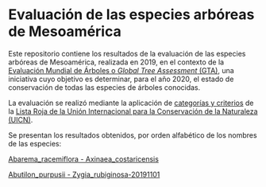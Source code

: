 # Evaluación de las especies arbóreas de Mesoamérica

Este repositorio contiene los resultados de la evaluación de las especies arbóreas de Mesoamérica, realizada en 2019, en el contexto de la [Evaluación Mundial de Árboles o _Global Tree Assessment_ (GTA)](https://globaltreeassessment.org/), una iniciativa cuyo objetivo es determinar, para el año 2020, el estado de conservación de todas las especies de árboles conocidas.

La evaluación se realizó mediante la aplicación de [categorías y criterios](https://www.iucn.org/es/content/categor%C3%ADas-y-criterios-de-la-lista-roja-de-la-uicn-versi%C3%B3n-31-segunda-edici%C3%B3n) de la [Lista Roja de la Unión Internacional para la Conservación de la Naturaleza (UICN)](https://www.iucnredlist.org/es/).

Se presentan los resultados obtenidos, por orden alfabético de los nombres de las especies:

[Abarema_racemiflora - Axinaea_costaricensis](https://evaluacion-arboles-mesoamerica.github.io/Abarema_racemiflora-Axinaea_costaricensis-evaluacion.html)

[Abutilon_purpusii - Zygia_rubiginosa-20191101](https://evaluacion-arboles-mesoamerica.github.io/Abutilon_purpusii-Zygia_rubiginosa-20191101-evaluacion.html)
